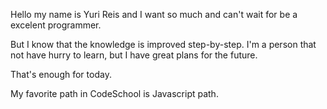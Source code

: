 Hello my name is Yuri Reis and I want so much and can't wait for be a excelent programmer.

But I know that the knowledge is improved step-by-step. I'm a person that not have hurry to learn, but I have great plans for the future.

That's enough for today.

My favorite path in CodeSchool is Javascript path.
